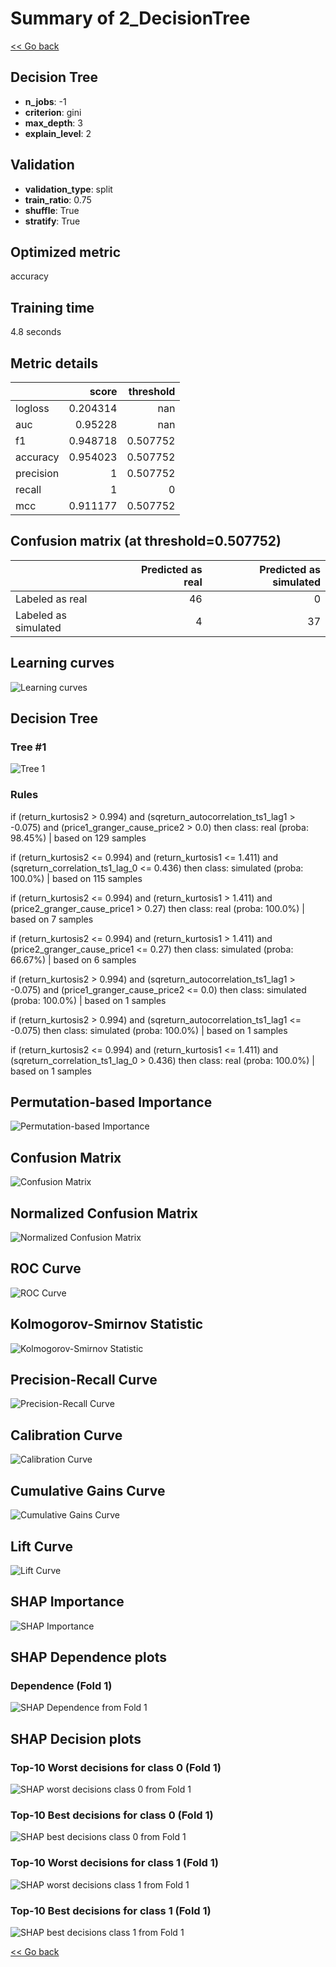 # Summary of 2_DecisionTree

[<< Go back](../README.md)


## Decision Tree
- **n_jobs**: -1
- **criterion**: gini
- **max_depth**: 3
- **explain_level**: 2

## Validation
 - **validation_type**: split
 - **train_ratio**: 0.75
 - **shuffle**: True
 - **stratify**: True

## Optimized metric
accuracy

## Training time

4.8 seconds

## Metric details
|           |    score |   threshold |
|:----------|---------:|------------:|
| logloss   | 0.204314 |  nan        |
| auc       | 0.95228  |  nan        |
| f1        | 0.948718 |    0.507752 |
| accuracy  | 0.954023 |    0.507752 |
| precision | 1        |    0.507752 |
| recall    | 1        |    0        |
| mcc       | 0.911177 |    0.507752 |


## Confusion matrix (at threshold=0.507752)
|                      |   Predicted as real |   Predicted as simulated |
|:---------------------|--------------------:|-------------------------:|
| Labeled as real      |                  46 |                        0 |
| Labeled as simulated |                   4 |                       37 |

## Learning curves
![Learning curves](learning_curves.png)

## Decision Tree 

### Tree #1
![Tree 1](learner_fold_0_tree.svg)

### Rules

if (return_kurtosis2 > 0.994) and (sqreturn_autocorrelation_ts1_lag1 > -0.075) and (price1_granger_cause_price2 > 0.0) then class: real (proba: 98.45%) | based on 129 samples

if (return_kurtosis2 <= 0.994) and (return_kurtosis1 <= 1.411) and (sqreturn_correlation_ts1_lag_0 <= 0.436) then class: simulated (proba: 100.0%) | based on 115 samples

if (return_kurtosis2 <= 0.994) and (return_kurtosis1 > 1.411) and (price2_granger_cause_price1 > 0.27) then class: real (proba: 100.0%) | based on 7 samples

if (return_kurtosis2 <= 0.994) and (return_kurtosis1 > 1.411) and (price2_granger_cause_price1 <= 0.27) then class: simulated (proba: 66.67%) | based on 6 samples

if (return_kurtosis2 > 0.994) and (sqreturn_autocorrelation_ts1_lag1 > -0.075) and (price1_granger_cause_price2 <= 0.0) then class: simulated (proba: 100.0%) | based on 1 samples

if (return_kurtosis2 > 0.994) and (sqreturn_autocorrelation_ts1_lag1 <= -0.075) then class: simulated (proba: 100.0%) | based on 1 samples

if (return_kurtosis2 <= 0.994) and (return_kurtosis1 <= 1.411) and (sqreturn_correlation_ts1_lag_0 > 0.436) then class: real (proba: 100.0%) | based on 1 samples





## Permutation-based Importance
![Permutation-based Importance](permutation_importance.png)
## Confusion Matrix

![Confusion Matrix](confusion_matrix.png)


## Normalized Confusion Matrix

![Normalized Confusion Matrix](confusion_matrix_normalized.png)


## ROC Curve

![ROC Curve](roc_curve.png)


## Kolmogorov-Smirnov Statistic

![Kolmogorov-Smirnov Statistic](ks_statistic.png)


## Precision-Recall Curve

![Precision-Recall Curve](precision_recall_curve.png)


## Calibration Curve

![Calibration Curve](calibration_curve_curve.png)


## Cumulative Gains Curve

![Cumulative Gains Curve](cumulative_gains_curve.png)


## Lift Curve

![Lift Curve](lift_curve.png)



## SHAP Importance
![SHAP Importance](shap_importance.png)

## SHAP Dependence plots

### Dependence (Fold 1)
![SHAP Dependence from Fold 1](learner_fold_0_shap_dependence.png)

## SHAP Decision plots

### Top-10 Worst decisions for class 0 (Fold 1)
![SHAP worst decisions class 0 from Fold 1](learner_fold_0_shap_class_0_worst_decisions.png)
### Top-10 Best decisions for class 0 (Fold 1)
![SHAP best decisions class 0 from Fold 1](learner_fold_0_shap_class_0_best_decisions.png)
### Top-10 Worst decisions for class 1 (Fold 1)
![SHAP worst decisions class 1 from Fold 1](learner_fold_0_shap_class_1_worst_decisions.png)
### Top-10 Best decisions for class 1 (Fold 1)
![SHAP best decisions class 1 from Fold 1](learner_fold_0_shap_class_1_best_decisions.png)

[<< Go back](../README.md)
